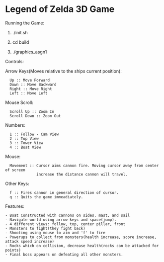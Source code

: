 Legend of Zelda 3D Game
=========================

Running the Game:

   1) ./init.sh

   2) cd build 

   3) ./graphics_asgn1



Controls:

   Arrow Keys(Moves relative to the ships current position):
      
      Up :: Move Forward
      Down :: Move Backward
      Right :: Move Right
      Left :: Move Left

   Mouse Scroll:

      Scroll Up :: Zoom In
      Scroll Down :: Zoom Out

   Numbers:

      1 :: Follow - Cam View
      2 :: Top View
      3 :: Tower View
      4 :: Boat View

   Mouse:

      Movement :: Cursor aims cannon fire. Moving cursor away from center of screen
                  increase the distance cannon will travel.

   Other Keys:

      f :: Fires cannon in general direction of cursor.
      q :: Quits the game immeadiately.


Features: 
    
    - Boat Constructed with cannons on sides, mast, and sail
    - Navigate world using arrow keys and space(jump).
    - 4 different views: follow, top, center pillar, front
    - Monsters to fight(they fight back)
    - Shooting using mouse to aim and 'f' to fire
    - Powerups to collect from monsters(health increase, score increase, attack speed increase)
    - Rocks which on collision, decrease health(rocks can be attacked for points)
    - Final boss appears on defeating all other monsters.


